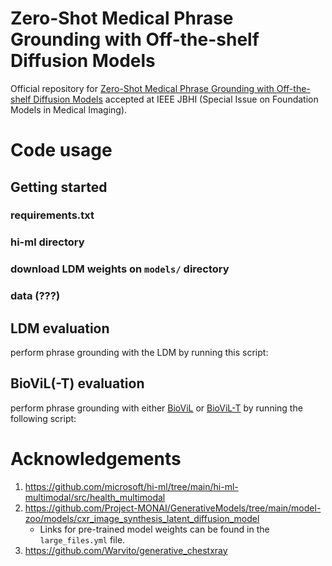 # Zero-Shot Medical Phrase Grounding with Off-the-shelf Diffusion Models
Official repository for [Zero-Shot Medical Phrase Grounding with Off-the-shelf Diffusion Models](https://arxiv.org/abs/2404.12920) accepted at IEEE JBHI (Special Issue on Foundation Models in Medical Imaging).

# Code usage

## Getting started
### requirements.txt
### hi-ml directory
### download LDM weights on `models/` directory
### data (???)

## LDM evaluation
perform phrase grounding with the LDM by running this script:

## BioViL(-T) evaluation
perform phrase grounding with either [BioViL](https://arxiv.org/abs/2204.09817) or [BioViL-T](https://arxiv.org/abs/2301.04558) by running the following script:

# Acknowledgements
1. https://github.com/microsoft/hi-ml/tree/main/hi-ml-multimodal/src/health_multimodal
2. https://github.com/Project-MONAI/GenerativeModels/tree/main/model-zoo/models/cxr_image_synthesis_latent_diffusion_model
   * Links for pre-trained model weights can be found in the `large_files.yml` file.
3. https://github.com/Warvito/generative_chestxray
